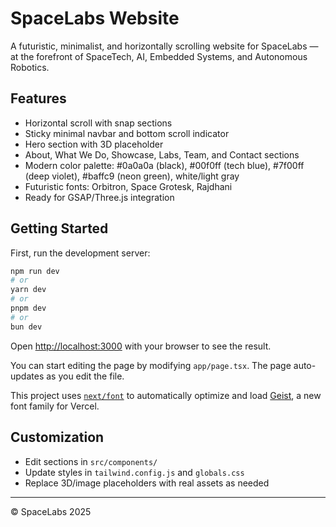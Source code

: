 # SpaceLabs Website

A futuristic, minimalist, and horizontally scrolling website for SpaceLabs — at the forefront of SpaceTech, AI, Embedded Systems, and Autonomous Robotics.

## Features
- Horizontal scroll with snap sections
- Sticky minimal navbar and bottom scroll indicator
- Hero section with 3D placeholder
- About, What We Do, Showcase, Labs, Team, and Contact sections
- Modern color palette: #0a0a0a (black), #00f0ff (tech blue), #7f00ff (deep violet), #baffc9 (neon green), white/light gray
- Futuristic fonts: Orbitron, Space Grotesk, Rajdhani
- Ready for GSAP/Three.js integration

## Getting Started

First, run the development server:

```bash
npm run dev
# or
yarn dev
# or
pnpm dev
# or
bun dev
```

Open [http://localhost:3000](http://localhost:3000) with your browser to see the result.

You can start editing the page by modifying `app/page.tsx`. The page auto-updates as you edit the file.

This project uses [`next/font`](https://nextjs.org/docs/app/building-your-application/optimizing/fonts) to automatically optimize and load [Geist](https://vercel.com/font), a new font family for Vercel.

## Customization
- Edit sections in `src/components/`
- Update styles in `tailwind.config.js` and `globals.css`
- Replace 3D/image placeholders with real assets as needed

---

© SpaceLabs 2025
